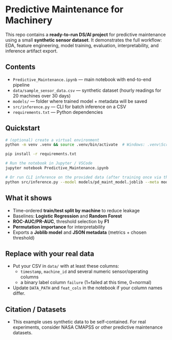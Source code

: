 # Predictive Maintenance for Machinery

This repo contains a **ready-to-run DS/AI project** for predictive maintenance using a small **synthetic sensor dataset**. It demonstrates the full workflow: EDA, feature engineering, model training, evaluation, interpretability, and inference artifact export.

## Contents
- `Predictive_Maintenance.ipynb` — main notebook with end-to-end pipeline
- `data/sample_sensor_data.csv` — synthetic dataset (hourly readings for 20 machines over 30 days)
- `models/` — folder where trained model + metadata will be saved
- `src/inference.py` — CLI for batch inference on a CSV
- `requirements.txt` — Python dependencies

## Quickstart
```bash
# (optional) create a virtual environment
python -m venv .venv && source .venv/bin/activate  # Windows: .venv\Scripts\activate

pip install -r requirements.txt

# Run the notebook in Jupyter / VSCode
jupyter notebook Predictive_Maintenance.ipynb

# Or run CLI inference on the provided data (after training once via the notebook)
python src/inference.py --model models/pd_maint_model.joblib --meta models/pd_maint_model.meta.json --input data/sample_sensor_data.csv --output predictions.csv
```

## What it shows
- Time-ordered **train/test split by machine** to reduce leakage
- Baselines: **Logistic Regression** and **Random Forest**
- **ROC-AUC/PR-AUC**, threshold selection by **F1**
- **Permutation importance** for interpretability
- Exports a **Joblib model** and **JSON metadata** (metrics + chosen threshold)

## Replace with your real data
- Put your CSV in `data/` with at least these columns:
  - `timestamp`, `machine_id` and several numeric sensor/operating columns
  - a binary label column `failure` (1=failed at this time, 0=normal)
- Update `DATA_PATH` and `feat_cols` in the notebook if your column names differ.

## Citation / Datasets
- This example uses synthetic data to be self-contained. For real experiments, consider NASA CMAPSS or other predictive maintenance datasets.
